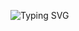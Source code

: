 ![Typing SVG](https://readme-typing-svg.demolab.com?font=Menlo&size=44&duration=1000&pause=1250&color=000000&background=FFFFFF&vCenter=true&multiline=true&width=1560&height=250&lines=Hello+%F0%9F%91%8B%2C+I'm+Mathieu!;I+am+a+Junior+Software+Engineer.;I'm+fascinated+about+large+scale+technology+transformations;that+solve+complex+problems+and+empower+people's+lives.)
